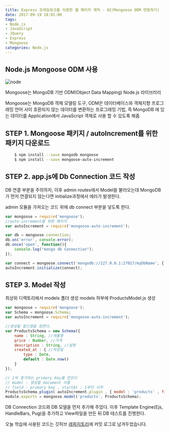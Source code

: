 ```yaml
---
title: Express 프레임워크를 이용한 웹 페이지 제작 - 02(Mongoose ODM 연동하기)
date: 2017-09-19 18:01:00
tags: 
- Node.js
- JavaScript
- JQuery
- Express
- Mongoose
categories: Node.js
---
```


## **Node.js Mongoose ODM 사용**

![node](/images/node.png)

Mongoose는 MongoDB 기반 ODM(Object Data Mapping) Node.js 라이브러리

Mongoose는 MongoDB 객체 모델링 도구, ODM은 데이터베이스와 객체지향 프로그래밍 언어 사이 호환되지 않는 데이터를 변환하는 프로그래밍 기법, 즉 MongoDB 에 있는 데이터를 Application에서 JavaScript 객체로 사용 할 수 있도록 해줌

## STEP 1. Mongoose 패키지 / autoIncrement를 위한 패키지 다운로드
```bash
    $ npm install --save mongodb mongoose
    $ npm install --save mongoose-auto-increment
```
## STEP 2. app.js에 Db Connection 코드 작성

DB 연결 부분을 주의하자, 이후 admin routes에서 Model을 불러오는데 MongoDB가 먼저 연결되지 않는다면 initialize과정에서 에러가 발생한다.

admin 모듈을 가져오는 코드 위에 db connect 부분을 넣도록 한다.

```javascript
var mongoose = require('mongoose');
//auto-increment를 위한 패키지
var autoIncrement = require('mongoose-auto-increment');

var db = mongoose.connection;
db.on('error', console.error);
db.once('open', function(){
    console.log("mongo db Connection");
});

var connect = mongoose.connect('mongodb://127.0.0.1:27017/myDbName', { useMongoClient: true });
autoIncrement.initialize(connect);
```

## STEP 3. Model 작성

최상위 디렉토리에서 models 폴더 생성
models 하부에 ProductsModel.js 생성

```javascript
var mongoose = require('mongoose');
var Schema = mongoose.Schema;
var autoIncrement = require('mongoose-auto-increment');

//생성될 필드명을 정한다.
var ProductsSchema = new Schema({
    name : String, //제품명
    price : Number, //가격
    description : String, //설명
    created_at : { //작성일
        type : Date,
        default : Date.now()
    }
});

// 1씩 증가하는 primary Key를 만든다
// model : 생성할 document 이름
// field : primary key , startAt : 1부터 시작
ProductsSchema.plugin( autoIncrement.plugin , { model : 'products' , field : 'id' , startAt : 1 });
module.exports = mongoose.model('products', ProductsSchema);
```

DB Connection 코드와 DB 모델을 먼저 추가해 주었다. 이후 Template Engine(Ejs, HandleBars, Pug)을 추가하고 View파일을 만든 뒤 DB 테스트를 진행한다.


오늘 학습에 사용된 코드는 깃허브 [레파지토리](https://github.com/xmfpes/node-project/commit/cb8104e530c752e4c03d34c8722b3724924bbff0)에 커밋 로그로 남겨두었습니다.
